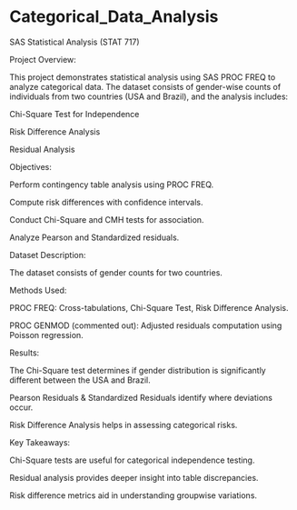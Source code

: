 # Categorical_Data_Analysis

SAS Statistical Analysis (STAT 717)

Project Overview:

This project demonstrates statistical analysis using SAS PROC FREQ to analyze categorical data. The dataset consists of gender-wise counts of individuals from two countries (USA and Brazil), and the analysis includes:

Chi-Square Test for Independence

Risk Difference Analysis

Residual Analysis


Objectives:

Perform contingency table analysis using PROC FREQ.

Compute risk differences with confidence intervals.

Conduct Chi-Square and CMH tests for association.

Analyze Pearson and Standardized residuals.

Dataset Description:

The dataset consists of gender counts for two countries.

Methods Used:

PROC FREQ: Cross-tabulations, Chi-Square Test, Risk Difference Analysis.

PROC GENMOD (commented out): Adjusted residuals computation using Poisson regression.



Results:

The Chi-Square test determines if gender distribution is significantly different between the USA and Brazil.

Pearson Residuals & Standardized Residuals identify where deviations occur.

Risk Difference Analysis helps in assessing categorical risks.

Key Takeaways:

Chi-Square tests are useful for categorical independence testing.

Residual analysis provides deeper insight into table discrepancies.

Risk difference metrics aid in understanding groupwise variations.

